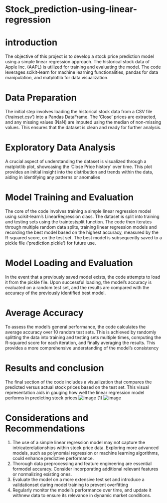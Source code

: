 # Stock_prediction-using-linear-regression
# introduction

The objective of this project is to develop a stock price prediction model using a simple linear regression approach. The historical stock data of Apple Inc. (AAPL) is utilized for training and evaluating the model. The code leverages scikit-learn for machine learning functionalities, pandas for data manipulation, and matplotlib for data visualization.
# Data Preparation

The initial step involves loading the historical stock data from a CSV file (’trainset.csv’) into a Pandas DataFrame. The ’Close’ prices are extracted, and any missing values (NaN) are imputed using the median of non-missing values. This ensures that the dataset is clean and ready for further analysis.
# Exploratory Data Analysis

A crucial aspect of understanding the dataset is visualized through a matplotlib plot, showcasing the ’Close Price history’ over time. This plot provides an initial insight into the distribution and trends within the data, aiding in identifying any patterns or anomalies

# Model Training and Evaluation
The core of the code involves training a simple linear regression model using scikit-learn’s LinearRegression class. The dataset is split into training and testing sets using the traintestsplit function. The code then iterates through multiple random data splits, training linear regression models and recording the best model based on the highest accuracy, measured by the R-squared score, on the test set. The best model is subsequently saved to a pickle file (’prediction.pickle’) for future use.

# Model Loading and Evaluation
In the event that a previously saved model exists, the code attempts to load it from the pickle file. Upon successful loading, the model’s accuracy is evaluated on a random test set, and the results are compared with the accuracy of the previously identified best model.

# Average Accuracy
To assess the model’s general performance, the code calculates the average accuracy over 10 random test sets. This is achieved by randomly splitting the data into training and testing sets multiple times, computing the R-squared score for each iteration, and finally averaging the results. This provides a more comprehensive understanding of the model’s consistency

# Results and conclusion
The final section of the code includes a visualization that compares the predicted versus actual stock prices based on the test set. This visual representation aids in gauging how well the linear regression model performs in predicting stock
prices
![image (1)](https://github.com/bhavagna-shreya/Stock_prediction-using-linear-regression/assets/91515986/f5e5ae33-12bf-4de7-af46-0473ae93bd49)
![image](https://github.com/bhavagna-shreya/Stock_prediction-using-linear-regression/assets/91515986/5dddf8df-9e25-4748-9a1e-56704277a37f)

# Considerations and Recommendations
1.	The use of a simple linear regression model may not capture the intricaterelationships within stock price data. Exploring more advanced models, such as polynomial regression or machine learning algorithms, could enhance predictive performance.
2.	Thorough data preprocessing and feature engineering are essential formodel accuracy. Consider incorporating additional relevant features or normalizing existing ones.
3.	Evaluate the model on a more extensive test set and introduce a validationset during model training to prevent overfitting
4.	Regularly monitor the model’s performance over time, and update it withnew data to ensure its relevance in dynamic market conditions.
